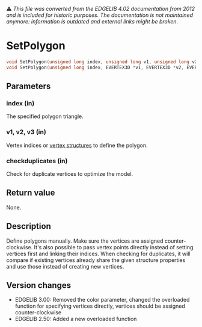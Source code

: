 :warning: _This file was converted from the EDGELIB 4.02 documentation from 2012 and is included for historic purposes. The documentation is not maintained anymore: information is outdated and external links might be broken._

# SetPolygon


```c++
void SetPolygon(unsigned long index, unsigned long v1, unsigned long v2, unsigned long v3) 
void SetPolygon(unsigned long index, EVERTEX3D *v1, EVERTEX3D *v2, EVERTEX3D *v3, bool checkduplicates = false)
```

## Parameters
### index (in)
The specified polygon triangle.

### v1, v2, v3 (in)
Vertex indices or [vertex structures](classedisplay_structures.md) to define the polygon.

### checkduplicates (in)
Check for duplicate vertices to optimize the model.

## Return value
None.

## Description
Define polygons manually. Make sure the vertices are assigned counter-clockwise. It's also possible to pass vertex points directly instead of setting vertices first and linking their indices. When checking for duplicates, it will compare if existing vertices already share the given structure properties and use those instead of creating new vertices.

## Version changes
- EDGELIB 3.00: Removed the color parameter, changed the overloaded function for specifying vertices directly, vertices should be assigned counter-clockwise 
- EDGELIB 2.50: Added a new overloaded function

